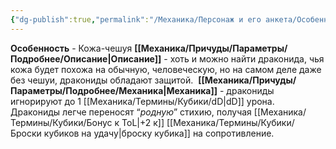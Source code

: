 ```yaml
---
{"dg-publish":true,"permalink":"/Механика/Персонаж и его анкета/Особенности расы/Кожа-чешуя/","noteIcon":"","created":"2025-07-12T09:55:50.700+03:00","updated":"2025-07-29T23:55:58.169+03:00"}
---
```


**Особенность** - Кожа-чешуя
**[[Механика/Причуды/Параметры/Подробнее/Описание\|Описание]]** - хоть и можно найти драконида, чья кожа будет похожа на обычную, человеческую, но на самом деле даже без чешуи, дракониды обладают защитой. 
**[[Механика/Причуды/Параметры/Подробнее/Механика\|Механика]]** - дракониды игнорируют до 1 [[Механика/Термины/Кубики/dD\|dD]] урона. Дракониды легче переносят “*родную*” стихию, получая [[Механика/Термины/Кубики/Бонус к ToL\|+2 к]] [[Механика/Термины/Кубики/Броски кубиков на удачу\|броску кубика]] на сопротивление.